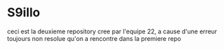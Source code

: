 # S9illo
ceci est la deuxieme repository cree par l'equipe 22, a cause d'une erreur toujours non resolue qu'on a rencontre dans la premiere repo
